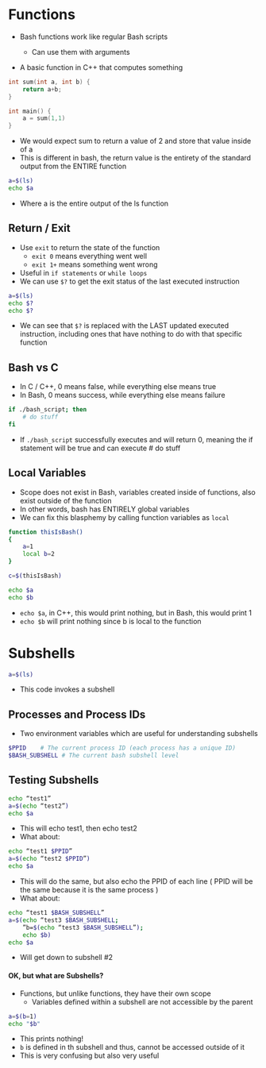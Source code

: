  # Functions

- Bash functions work like regular Bash scripts
	- Can use them with arguments

- A basic function in C++ that computes something

```cpp
int sum(int a, int b) {
	return a+b;
}

int main() {
	a = sum(1,1)
}
```

- We would expect sum to return a value of 2 and store that value inside of a
- This is different in bash, the return value is the entirety of the standard output from the ENTIRE function

```bash
a=$(ls)
echo $a
```

- Where a is the entire output of the ls function

## Return / Exit
- Use `exit` to return the state of the function
	- `exit 0` means everything went well
	- `exit 1+` means something went wrong
- Useful in `if statements` or `while loops`
- We can use `$?` to get the exit status of the last executed instruction

```bash
a=$(ls)
echo $?
echo $?
```

- We can see that `$?` is replaced with the LAST updated executed instruction, including ones that have nothing to do with that specific function

## Bash vs C

- In C / C++, 0 means false, while everything else means true
- In Bash, 0 means success, while everything else means failure

```bash
if ./bash_script; then
	# do stuff
fi
```

- If `./bash_script` successfully executes and will return 0, meaning the if statement will be true and can execute # do stuff

## Local Variables

- Scope does not exist in Bash, variables created inside of functions, also exist outside of the function
- In other words, bash has ENTIRELY global variables
- We can fix this blasphemy by calling function variables as `local`

```bash
function thisIsBash()
{
	a=1
	local b=2
}

c=$(thisIsBash)

echo $a
echo $b
```

- `echo $a`, in C++, this would print nothing, but in Bash, this would print 1
- `echo $b` will print nothing since b is local to the function

# Subshells

```bash
a=$(ls)
```

- This code invokes a subshell

## Processes and Process IDs

- Two environment variables which are useful for understanding subshells

```bash
$PPID    # The current process ID (each process has a unique ID)
$BASH_SUBSHELL # The current bash subshell level
```

## Testing Subshells

```bash
echo “test1” 
a=$(echo “test2”) 
echo $a
```

- This will echo test1, then echo test2
- What about:

```bash
echo “test1 $PPID” 
a=$(echo “test2 $PPID”) 
echo $a
```

- This will do the same, but also echo the PPID of each line ( PPID will be the same because it is the same process )
- What about:

```bash
echo “test1 $BASH_SUBSHELL” 
a=$(echo “test3 $BASH_SUBSHELL; 
	”b=$(echo “test3 $BASH_SUBSHELL”); 
	echo $b) 
echo $a
```

- Will get down to subshell #2

#### OK, but what are Subshells?
- Functions, but unlike functions, they have their own scope
	- Variables defined within a subshell are not accessible by the parent

```bash
a=$(b=1)
echo "$b"
```

- This prints nothing! 
- `b` is defined in th subshell and thus, cannot be accessed outside of it
- This is very confusing but also very useful